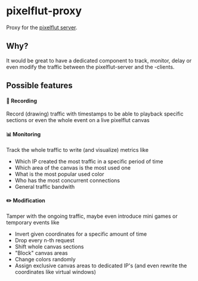 # pixelflut-proxy

Proxy for the [pixelflut server](https://github.com/hf-21/pixelflut).

## Why?

It would be great to have a dedicated component to track, monitor, delay or even modify the traffic between the pixelflut-server and the -clients.


## Possible features

#### 💾 Recording

Record (drawing) traffic with timestamps to be able to playback specific sections or even the whole event on a live pixelflut canvas

#### 📊 Monitoring

Track the whole traffic to write (and visualize) metrics like

- Which IP created the most traffic in a specific period of time
- Which area of the canvas is the most used one
- What is the most popular used color
- Who has the most concurrent connections
- General traffic bandwith

#### ✏️ Modification

Tamper with the ongoing traffic, maybe even introduce mini games or temporary events like

- Invert given coordinates for a specific amount of time
- Drop every n-th request
- Shift whole canvas sections
- "Block" canvas areas
- Change colors randomly
- Assign exclusive canvas areas to dedicated IP's (and even rewrite the coordinates like virtual windows)
